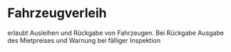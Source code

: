 # Fahrzeugverleih
erlaubt Ausleihen und Rückgabe von Fahrzeugen. Bei Rückgabe Ausgabe des Mietpreises und Warnung bei fälliger Inspektion
